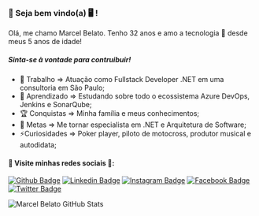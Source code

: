 ### 👋 Seja bem vindo(a) 🖥 !

Olá, me chamo Marcel Belato.
Tenho 32 anos e amo a tecnologia 📱 desde meus 5 anos de idade!

##### Sinta-se à vontade para contruibuir!

- 🔭 Trabalho => Atuação como Fullstack Developer .NET em uma consultoria em São Paulo;
- 🌱 Aprendizado => Estudando sobre todo o ecossistema Azure DevOps, Jenkins e SonarQube;
- :trophy: Conquistas => Minha família e meus conhecimentos;
- :muscle: Metas => Me tornar especialista em .NET e Arquitetura de Software;
- ⚡Curiosidades => Poker player, piloto de motocross, produtor musical e autodidata;

#### 💬 Visite minhas redes sociais 💬:
[![Github Badge](https://img.shields.io/badge/-Github-000?style=flat-square&logo=Github&logoColor=white&link=https://github.com/marcelbelato)](https://github.com/marcelbelato)
[![Linkedin Badge](https://img.shields.io/badge/-LinkedIn-blue?style=flat-square&logo=Linkedin&logoColor=white&link=https://www.linkedin.com/in/marcel-belato-corr%C3%AAa-ba89822a/)](https://www.linkedin.com/in/marcel-belato-corr%C3%AAa-ba89822a/)
[![Instagram Badge](https://img.shields.io/badge/-Instagram-C13584?style=flat-square&labelColor=C13584&logo=instagram&logoColor=white&link=https://www.instagram.com/marcelbelato/)](https://www.instagram.com/marcelbelato/)
[![Facebook Badge](https://img.shields.io/badge/-Facebook-blue?style=flat-square&labelColor=blue&logo=facebook&logoColor=white&link=https://www.facebook.com/marcel.belato.5/)](https://www.facebook.com/marcel.belato.5/)
[![Twitter Badge](https://img.shields.io/badge/-Twitter-blue?style=flat-square&labelColor=blue&logo=twitter&logoColor=white&link=https://twitter.com/marcelbelato)](https://twitter.com/marcelbelato)

![Marcel Belato GitHub Stats](https://github-readme-stats.anuraghazra1.vercel.app/api?username=marcelbelato&show_icons=true&hide_border=true)
